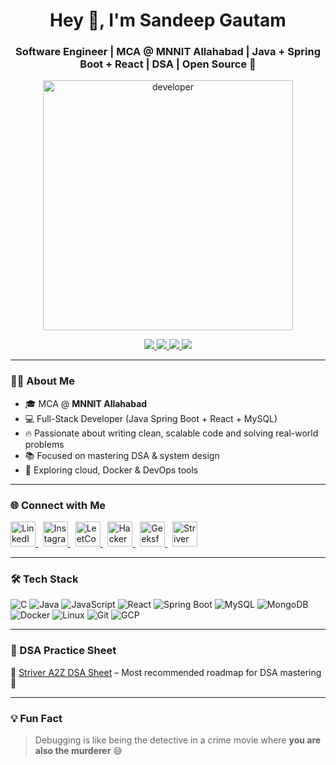 <h1 align="center">Hey 👋, I'm Sandeep Gautam</h1>
<h3 align="center">Software Engineer | MCA @ MNNIT Allahabad | Java + Spring Boot + React | DSA | Open Source 🚀</h3>

<p align="center">
  <img src="https://user-images.githubusercontent.com/55389276/140866485-8fb1c876-9a8f-4d6a-98dc-08c4981eaf70.gif" alt="developer" width="400"/>
</p>

<p align="center">
  <a href="mailto:sandeep.2023ca83@mnnit.ac.in">
    <img src="https://img.shields.io/badge/Email-sandeep.2023ca83%40mnnit.ac.in-red?style=flat-square&logo=gmail&logoColor=white" />
  </a>
  <a href="https://www.linkedin.com/in/sandeep-gautam-62a96b24b/">
    <img src="https://img.shields.io/badge/LinkedIn-Connect-blue?style=flat-square&logo=linkedin" />
  </a>
  <a href="https://github.com/Sandeep-Gautam83">
    <img src="https://img.shields.io/badge/GitHub-Follow-black?style=flat-square&logo=github" />
  </a>
  <a href="https://drive.google.com/file/d/1YSNXEgI8InPe6rExF5kSLqEjDxxUv5uc/view?usp=sharing">
    <img src="https://img.shields.io/badge/Resume-View-green?style=flat-square&logo=googledrive" />
  </a>
</p>

---

### 👨‍💻 About Me

- 🎓 MCA @ **MNNIT Allahabad**
- 💻 Full-Stack Developer (Java Spring Boot + React + MySQL)
- 🔥 Passionate about writing clean, scalable code and solving real-world problems
- 📚 Focused on mastering DSA & system design
- 🌱 Exploring cloud, Docker & DevOps tools

---

### 🌐 Connect with Me

<p align="left">
  <a href="https://www.linkedin.com/in/sandeep-gautam-62a96b24b/" target="_blank">
    <img src="https://img.icons8.com/color/48/linkedin.png" alt="LinkedIn" title="LinkedIn" width="40"/>
  </a>
  &nbsp;
  <a href="https://www.instagram.com/it.sandeep.gautam/" target="_blank">
    <img src="https://img.icons8.com/fluency/48/instagram-new.png" alt="Instagram" title="Instagram" width="40"/>
  </a>
  &nbsp;
  <a href="https://leetcode.com/u/Sandeep-Gautam/" target="_blank">
    <img src="https://img.icons8.com/external-tal-revivo-shadow-tal-revivo/48/000000/external-leetcode-programming-contests-platform-for-coding-interview-logo-shadow-tal-revivo.png" alt="LeetCode" title="LeetCode" width="40"/>
  </a>
  &nbsp;
  <a href="https://www.hackerrank.com/profile/Sandeep_Gautam" target="_blank">
    <img src="https://img.icons8.com/external-tal-revivo-color-tal-revivo/48/000000/hackerrank.png" alt="HackerRank" title="HackerRank" width="40"/>
  </a>
  &nbsp;
  <a href="https://www.geeksforgeeks.org/user/sundeepw1u0/" target="_blank">
    <img src="https://img.icons8.com/external-tal-revivo-color-tal-revivo/48/000000/geeksforgeeks.png" alt="GeeksforGeeks" title="GeeksforGeeks" width="40"/>
  </a>
  &nbsp;
  <a href="https://takeuforward.org/strivers-a2z-dsa-course/strivers-a2z-dsa-course-sheet-2" target="_blank">
    <img src="https://img.icons8.com/external-flat-juicy-fish/60/external-data-structure-coding-and-development-flat-flat-juicy-fish.png" alt="Striver A2Z Sheet" title="Striver A2Z Sheet" width="40"/>
  </a>
</p>

---

### 🛠️ Tech Stack

<p>
  <img src="https://img.icons8.com/color/48/c-programming.png" title="C"/>
  <img src="https://img.icons8.com/color/48/java-coffee-cup-logo.png" title="Java"/>
  <img src="https://img.icons8.com/color/48/javascript--v1.png" title="JavaScript"/>
  <img src="https://img.icons8.com/officel/48/react.png" title="React"/>
  <img src="https://img.icons8.com/color/48/spring-logo.png" title="Spring Boot"/>
  <img src="https://img.icons8.com/color/48/mysql-logo.png" title="MySQL"/>
  <img src="https://img.icons8.com/color/48/mongodb.png" title="MongoDB"/>
  <img src="https://img.icons8.com/color/48/docker.png" title="Docker"/>
  <img src="https://img.icons8.com/fluency/48/linux.png" title="Linux"/>
  <img src="https://img.icons8.com/color/48/git.png" title="Git"/>
  <img src="https://img.icons8.com/color/48/google-cloud.png" title="GCP"/>
</p>

---

### 📘 DSA Practice Sheet

📌 [Striver A2Z DSA Sheet](https://takeuforward.org/strivers-a2z-dsa-course/strivers-a2z-dsa-course-sheet-2) – Most recommended roadmap for DSA mastering 💪

---

### 💡 Fun Fact

> Debugging is like being the detective in a crime movie where **you are also the murderer** 😅
